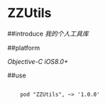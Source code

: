 # ZZUtils

##introduce
*我的个人工具库*

##platform

*Objective-C iOS8.0+*

##use
```

	pod "ZZUtils", ~> '1.0.0'
	
```



